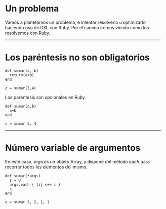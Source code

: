 
# Un problema

Vamos a plantearnos un problema, e intentar resolverlo u optimizarlo haciendo uso de DSL con Ruby. Por el camino iremos viendo cómo los resolvemos con Ruby.

---

# Los paréntesis no son obligatorios

```
def sumar(a, b)
  return(a+b)
end

c = sumar(3,4)
```

Los paréntesis son opcionales en Ruby.

```
def sumar(a,b)
  a+b
end

c = sumar 3, 4
```

---

# Número variable de argumentos

En este caso, *args* es un objeto Array, y dispone del método *each* para recorrer todos los elementos del mismo.

```
def sumar(*args)
  s = 0
  args.each { |i| s+= i }
  s
end

c = sumar 3, 2, 1, 1
```
